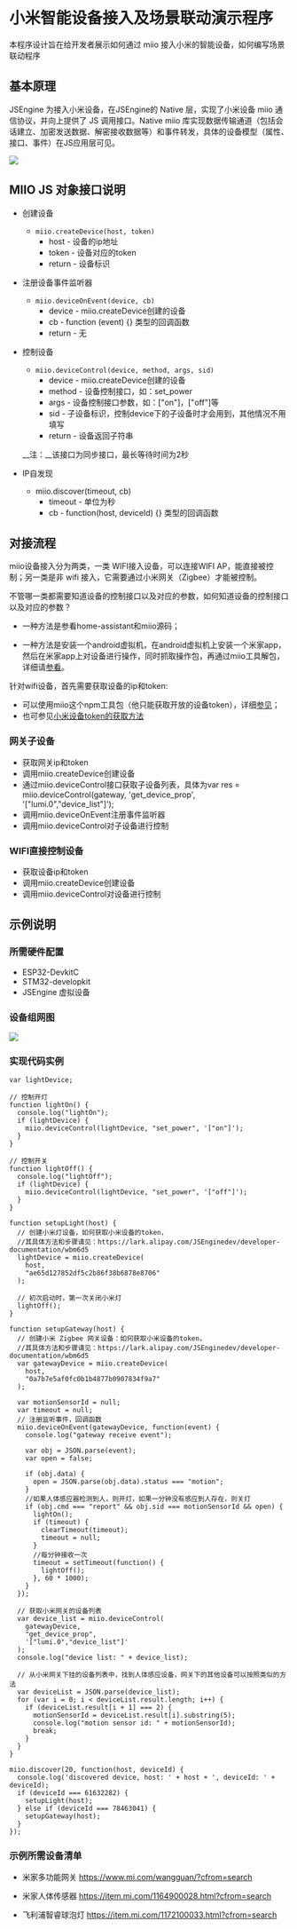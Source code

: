 # 小米智能设备接入及场景联动演示程序
本程序设计旨在给开发者展示如何通过 miio 接入小米的智能设备，如何编写场景联动程序

## 基本原理
JSEngine 为接入小米设备，在JSEngine的 Native 层，实现了小米设备 miio 通信协议，并向上提供了 JS 调用接口。Native miio 库实现数据传输通道（包括会话建立、加密发送数据、解密接收数据等）和事件转发，具体的设备模型（属性、接口、事件）在JS应用层可见。

![](https://cdn.nlark.com/lark/0/2018/png/16581/1536659251613-a029a968-a2de-4f35-a043-da3cbcc8d090.png#width=392)

## MIIO JS 对象接口说明 ##

* 创建设备
    * `miio.createDevice(host, token)`
        * host - 设备的ip地址
        * token - 设备对应的token
        * return - 设备标识
* 注册设备事件监听器
    * `miio.deviceOnEvent(device, cb)`
        * device - miio.createDevice创建的设备
        * cb - function (event) {} 类型的回调函数
        * return - 无
* 控制设备
    * `miio.deviceControl(device, method, args, sid)`
        * device - miio.createDevice创建的设备
        * method - 设备控制接口，如：set\_power
        * args - 设备控制接口参数，如：["on"]，["off"]等
        * sid - 子设备标识，控制device下的子设备时才会用到，其他情况不用填写
        * return - 设备返回子符串

    __注：__该接口为同步接口，最长等待时间为2秒
* IP自发现
    * miio.discover(timeout, cb)
        * timeout - 单位为秒
        * cb - function(host, deviceId) {} 类型的回调函数

## 对接流程 ##

miio设备接入分为两类，一类 WIFI接入设备，可以连接WIFI AP，能直接被控制；另一类是非 wifi 接入，它需要通过小米网关（Zigbee）才能被控制。

不管哪一类都需要知道设备的控制接口以及对应的参数，如何知道设备的控制接口以及对应的参数？ 

* 一种方法是参看home-assistant和miio源码；

* 一种方法是安装一个android虚拟机，在android虚拟机上安装一个米家app，然后在米家app上对设备进行操作，同时抓取操作包，再通过miio工具解包，详细请[参看](https://github.com/aholstenson/miio/blob/master/docs/protocol.md)。

针对wifi设备，首先需要获取设备的ip和token:

* 可以使用miio这个npm工具包（他只能获取开放的设备token），详细[参见](https://github.com/aholstenson/miio/blob/master/docs/management.md)；
* 也可参见[小米设备token的获取方法](https://bbs.hassbian.com/thread-1446-1-1.html)
   
### 网关子设备 ###

* 获取网关ip和token
* 调用miio.createDevice创建设备
* 通过miio.deviceControl接口获取子设备列表，具体为var res = miio.deviceControl(gateway, 'get_device_prop', '["lumi.0","device_list"]');
* 调用miio.deviceOnEvent注册事件监听器
* 调用miio.deviceControl对子设备进行控制


### WIFI直接控制设备 ###

* 获取设备ip和token
* 调用miio.createDevice创建设备
* 调用miio.deviceControl对设备进行控制

## 示例说明
### 所需硬件配置
* ESP32-DevkitC
* STM32-developkit
* JSEngine 虚拟设备

### 设备组网图
![](https://cdn.nlark.com/lark/0/2018/jpeg/16581/1536659236266-db5980d0-7b68-4fb8-a3d9-8ca1b3c0389a.jpeg#width=747)

### 实现代码实例

```
var lightDevice;

// 控制开灯
function lightOn() {
  console.log("lightOn");
  if (lightDevice) {
    miio.deviceControl(lightDevice, "set_power", '["on"]');
  }
}

// 控制开关
function lightOff() {
  console.log("lightOff");
  if (lightDevice) {
    miio.deviceControl(lightDevice, "set_power", '["off"]');
  }
}

function setupLight(host) {
  // 创建小米灯设备，如何获取小米设备的token，
  //其具体方法和步骤请见：https://lark.alipay.com/JSEnginedev/developer-documentation/wbm6d5
  lightDevice = miio.createDevice(
    host,
    "ae65d127852df5c2b86f38b6878e8706"
  );

  // 初次启动时，第一次关闭小米灯
  lightOff();
}

function setupGateway(host) {
  // 创建小米 Zigbee 网关设备：如何获取小米设备的token，
  //其具体方法和步骤请见：https://lark.alipay.com/JSEnginedev/developer-documentation/wbm6d5
  var gatewayDevice = miio.createDevice(
    host,
    "0a7b7e5af0fc0b1b4877b0907834f9a7"
  );

  var motionSensorId = null;
  var timeout = null;
  // 注册监听事件，回调函数
  miio.deviceOnEvent(gatewayDevice, function(event) {
    console.log("gateway receive event");

    var obj = JSON.parse(event);
    var open = false;

    if (obj.data) {
      open = JSON.parse(obj.data).status === "motion";
    }
    //如果人体感应器检测到人，则开灯，如果一分钟没有感应到人存在，则关灯
    if (obj.cmd === "report" && obj.sid === motionSensorId && open) {
      lightOn();
      if (timeout) {
        clearTimeout(timeout);
        timeout = null;
      }
      //每分钟接收一次
      timeout = setTimeout(function() {
        lightOff();
      }, 60 * 1000);
    }
  });

  // 获取小米网关的设备列表
  var device_list = miio.deviceControl(
    gatewayDevice,
    "get_device_prop",
    '["lumi.0","device_list"]'
  );
  console.log("device list: " + device_list);

  // 从小米网关下挂的设备列表中，找到人体感应设备，网关下的其他设备可以按照类似的方法
  var deviceList = JSON.parse(device_list);
  for (var i = 0; i < deviceList.result.length; i++) {
    if (deviceList.result[i + 1] === 2) {
      motionSensorId = deviceList.result[i].substring(5);
      console.log("motion sensor id: " + motionSensorId);
      break;
    }
  }
}

miio.discover(20, function(host, deviceId) {
  console.log('discovered device, host: ' + host + ', deviceId: ' + deviceId);
  if (deviceId === 61632282) {
    setupLight(host);
  } else if (deviceId === 78463041) {
    setupGateway(host);
  }
});
```

### 示例所需设备清单

* 米家多功能网关
https://www.mi.com/wangguan/?cfrom=search

* 米家人体传感器
https://item.mi.com/1164900028.html?cfrom=search

* 飞利浦智睿球泡灯
https://item.mi.com/1172100033.html?cfrom=search
